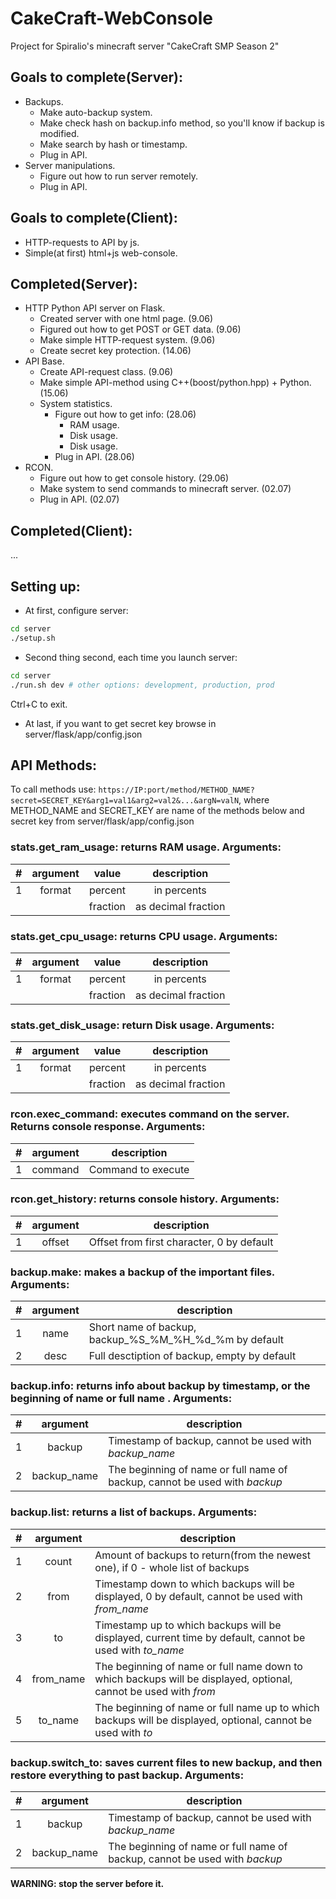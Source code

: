 # CakeCraft-WebConsole
Project for Spiralio's minecraft server "CakeCraft SMP Season 2"

## Goals to complete(Server):
- Backups.
  * Make auto-backup system.
  * Make check hash on backup.info method, so you'll know if backup is modified.
  * Make search by hash or timestamp.
  * Plug in API.
- Server manipulations.
  * Figure out how to run server remotely.
  * Plug in API.

## Goals to complete(Client):
- HTTP-requests to API by js.
- Simple(at first) html+js web-console.

## Completed(Server):
- HTTP Python API server on Flask.
  * Created server with one html page. (9.06)
  * Figured out how to get POST or GET data. (9.06)
  * Make simple HTTP-request system. (9.06)
  * Create secret key protection. (14.06)
- API Base.
  * Create API-request class. (9.06)
  * Make simple API-method using C++(boost/python.hpp) + Python. (15.06)
  - System statistics.
    * Figure out how to get info: (28.06)
      - RAM usage.
      - Disk usage.
      - Disk usage.
    * Plug in API. (28.06)
- RCON.
  * Figure out how to get console history. (29.06)
  * Make system to send commands to minecraft server. (02.07)
  * Plug in API. (02.07)
## Completed(Client):
...

## Setting up:
- At first, configure server:
```bash
cd server
./setup.sh
```

- Second thing second, each time you launch server:
```bash
cd server
./run.sh dev # other options: development, production, prod
```

Ctrl+C to exit.

- At last, if you want to get secret key browse in server/flask/app/config.json

## API Methods:
To call methods use: `https://IP:port/method/METHOD_NAME?secret=SECRET_KEY&arg1=val1&arg2=val2&...&argN=valN`, where METHOD_NAME and SECRET_KEY are name of the methods below and secret key from server/flask/app/config.json

### **stats.get_ram_usage**: returns RAM usage. Arguments:

| # | argument |   value  | description         |
|--:|:--------:|:--------:|:-------------------:|
|  1|  format  |  percent | in percents         |
|   |          | fraction | as decimal fraction |

### **stats.get_cpu_usage**: returns CPU usage. Arguments:

| # | argument |   value  | description         |
|--:|:--------:|:--------:|:-------------------:|
|  1|  format  |  percent | in percents         |
|   |          | fraction | as decimal fraction |

### **stats.get_disk_usage**: return Disk usage. Arguments:

| # | argument |   value  | description         |
|--:|:--------:|:--------:|:-------------------:|
|  1|  format  |  percent | in percents         |
|   |          | fraction | as decimal fraction |



### **rcon.exec_command**: executes command on the server. Returns console response. Arguments:

| # | argument | description |
|--:|:--------:|-------------|
|  1| command | Command to execute |

### **rcon.get_history**: returns console history. Arguments:

| # | argument | description |
|--:|:--------:|-------------|
|  1| offset | Offset from first character, 0 by default |

### **backup.make**: makes a backup of the important files. Arguments:

| # | argument | description |
|--:|:--------:|-------------|
|  1| name | Short name of backup, backup_%S_%M_%H_%d_%m by default |
|  2| desc | Full desctiption of backup, empty by default |

### **backup.info**: returns info about backup by timestamp, or the beginning of name or full name . Arguments:
| # | argument | description |
|--:|:--------:|-------------|
|  1| backup | Timestamp of backup, cannot be used with *backup_name* |
|  2| backup_name | The beginning of name or full name of backup, cannot be used with *backup* |

### **backup.list**: returns a list of backups. Arguments:

| # | argument | description |
|--:|:--------:|-------------|
|  1| count | Amount of backups to return(from the newest one), if 0 - whole list of backups |
|  2| from | Timestamp down to which backups will be displayed, 0 by default, cannot be used with *from_name* |
|  3| to | Timestamp up to which backups will be displayed, current time by default, cannot be used with *to_name* |
|  4| from_name | The beginning of name or full name down to which backups will be displayed, optional, cannot be used with *from* |
|  5| to_name | The beginning of name or full name up to which backups will be displayed, optional, cannot be used with *to* |

### **backup.switch_to**: saves current files to new backup, and then restore everything to past backup. Arguments:

| # | argument | description |
|--:|:--------:|-------------|
|  1| backup | Timestamp of backup, cannot be used with *backup_name* |
|  2| backup_name | The beginning of name or full name of backup, cannot be used with *backup* |

**WARNING: stop the server before it.**
